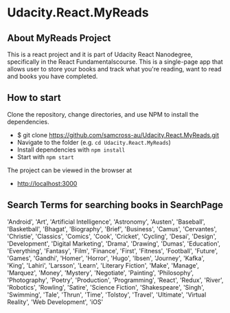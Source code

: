 # Udacity.React.MyReads

## About MyReads Project

This is a react project and it is part of Udacity React Nanodegree, specifically in the React Fundamentalscourse. This is a single-page app that allows user to store your books and track what you're reading, want to read and books you have completed.

## How to start 

Clone the repository, change directories, and use NPM to install the dependencies.

- $ git clone https://github.com/samcross-au/Udacity.React.MyReads.git
- Navigate to the folder (e.g. `cd Udacity.React.MyReads`)
- Install dependencies with `npm install`
- Start with `npm start`

The project can be viewed in the browser at
- [http://localhost:3000](http://localhost:3000)


## Search Terms for searching books in SearchPage

'Android', 'Art', 'Artificial Intelligence', 'Astronomy', 'Austen', 'Baseball', 'Basketball', 'Bhagat', 'Biography', 'Brief', 'Business', 'Camus', 'Cervantes', 'Christie', 'Classics', 'Comics', 'Cook', 'Cricket', 'Cycling', 'Desai', 'Design', 'Development', 'Digital Marketing', 'Drama', 'Drawing', 'Dumas', 'Education', 'Everything', 'Fantasy', 'Film', 'Finance', 'First', 'Fitness', 'Football', 'Future', 'Games', 'Gandhi', 'Homer', 'Horror', 'Hugo', 'Ibsen', 'Journey', 'Kafka', 'King', 'Lahiri', 'Larsson', 'Learn', 'Literary Fiction', 'Make', 'Manage', 'Marquez', 'Money', 'Mystery', 'Negotiate', 'Painting', 'Philosophy', 'Photography', 'Poetry', 'Production', 'Programming', 'React', 'Redux', 'River', 'Robotics', 'Rowling', 'Satire', 'Science Fiction', 'Shakespeare', 'Singh', 'Swimming', 'Tale', 'Thrun', 'Time', 'Tolstoy', 'Travel', 'Ultimate', 'Virtual Reality', 'Web Development', 'iOS'